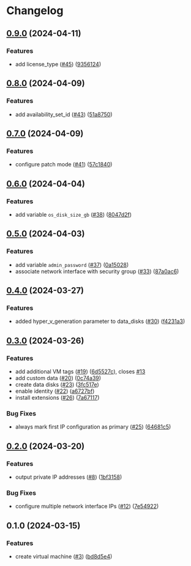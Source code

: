 # Changelog

## [0.9.0](https://github.com/equinor/terraform-azurerm-vm/compare/v0.8.0...v0.9.0) (2024-04-11)


### Features

* add license_type ([#45](https://github.com/equinor/terraform-azurerm-vm/issues/45)) ([9356124](https://github.com/equinor/terraform-azurerm-vm/commit/935612404414032da74f68019aa7f96f5fc5fd98))

## [0.8.0](https://github.com/equinor/terraform-azurerm-vm/compare/v0.7.0...v0.8.0) (2024-04-09)


### Features

* add availability_set_id ([#43](https://github.com/equinor/terraform-azurerm-vm/issues/43)) ([51a8750](https://github.com/equinor/terraform-azurerm-vm/commit/51a8750cb9a1efe23865f4af54c3dfea849b6b88))

## [0.7.0](https://github.com/equinor/terraform-azurerm-vm/compare/v0.6.0...v0.7.0) (2024-04-09)


### Features

* configure patch mode ([#41](https://github.com/equinor/terraform-azurerm-vm/issues/41)) ([57c1840](https://github.com/equinor/terraform-azurerm-vm/commit/57c18403590322dfc41454dbf905c91501e82423))

## [0.6.0](https://github.com/equinor/terraform-azurerm-vm/compare/v0.5.0...v0.6.0) (2024-04-04)


### Features

* add variable `os_disk_size_gb` ([#38](https://github.com/equinor/terraform-azurerm-vm/issues/38)) ([8047d2f](https://github.com/equinor/terraform-azurerm-vm/commit/8047d2f67d6a1feae66a0147f26334a162c847d4))

## [0.5.0](https://github.com/equinor/terraform-azurerm-vm/compare/v0.4.0...v0.5.0) (2024-04-03)


### Features

* add variable `admin_password` ([#37](https://github.com/equinor/terraform-azurerm-vm/issues/37)) ([0a15028](https://github.com/equinor/terraform-azurerm-vm/commit/0a15028f07af498f0b2910e24fbf0a9c0c1d85cd))
* associate network interface with security group ([#33](https://github.com/equinor/terraform-azurerm-vm/issues/33)) ([87a0ac6](https://github.com/equinor/terraform-azurerm-vm/commit/87a0ac633f7bba00f21f569adc32e17f0627c8c4))

## [0.4.0](https://github.com/equinor/terraform-azurerm-vm/compare/v0.3.0...v0.4.0) (2024-03-27)


### Features

* added hyper_v_generation parameter to data_disks ([#30](https://github.com/equinor/terraform-azurerm-vm/issues/30)) ([f4231a3](https://github.com/equinor/terraform-azurerm-vm/commit/f4231a3b445f88176908160f95b52cda3711dd60))

## [0.3.0](https://github.com/equinor/terraform-azurerm-vm/compare/v0.2.0...v0.3.0) (2024-03-26)


### Features

* add additional VM tags ([#19](https://github.com/equinor/terraform-azurerm-vm/issues/19)) ([6d5527c](https://github.com/equinor/terraform-azurerm-vm/commit/6d5527c9f8b0ada75e77991fc82054c6bfd730ea)), closes [#13](https://github.com/equinor/terraform-azurerm-vm/issues/13)
* add custom data ([#20](https://github.com/equinor/terraform-azurerm-vm/issues/20)) ([0c74a39](https://github.com/equinor/terraform-azurerm-vm/commit/0c74a39e1afaded3091ca25d95e91547c8aef124))
* create data disks ([#23](https://github.com/equinor/terraform-azurerm-vm/issues/23)) ([3fc517e](https://github.com/equinor/terraform-azurerm-vm/commit/3fc517eaa20f3922752b82622a82c10d2d5c232b))
* enable identity ([#22](https://github.com/equinor/terraform-azurerm-vm/issues/22)) ([a6727bf](https://github.com/equinor/terraform-azurerm-vm/commit/a6727bf6f693b9464af30944886b156ce13d52c5))
* install extensions ([#26](https://github.com/equinor/terraform-azurerm-vm/issues/26)) ([7a67117](https://github.com/equinor/terraform-azurerm-vm/commit/7a67117105966dbe9010f2ace35e4dc2c5b2d96c))


### Bug Fixes

* always mark first IP configuration as primary ([#25](https://github.com/equinor/terraform-azurerm-vm/issues/25)) ([64681c5](https://github.com/equinor/terraform-azurerm-vm/commit/64681c528bc3ecc0eb180e093596077f1a9f80ba))

## [0.2.0](https://github.com/equinor/terraform-azurerm-vm/compare/v0.1.0...v0.2.0) (2024-03-20)


### Features

* output private IP addresses ([#8](https://github.com/equinor/terraform-azurerm-vm/issues/8)) ([1bf3158](https://github.com/equinor/terraform-azurerm-vm/commit/1bf31583121753ffb98496cd8bd60d8ae8502e22))


### Bug Fixes

* configure multiple network interface IPs ([#12](https://github.com/equinor/terraform-azurerm-vm/issues/12)) ([7e54922](https://github.com/equinor/terraform-azurerm-vm/commit/7e54922abc416f1e05135740b18fb0735403cb85))

## 0.1.0 (2024-03-15)


### Features

* create virtual machine ([#3](https://github.com/equinor/terraform-azurerm-vm/issues/3)) ([bd8d5e4](https://github.com/equinor/terraform-azurerm-vm/commit/bd8d5e45d47220aba77054a5e31eed1dbaf0689e))
